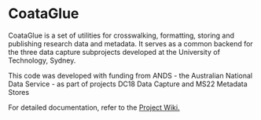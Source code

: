 CoataGlue
=========

CoataGlue is a set of utilities for crosswalking, formatting, storing
and publishing research data and metadata.  It serves as a common
backend for the three data capture subprojects developed at the
University of Technology, Sydney.

This code was developed with funding from ANDS - the Australian
National Data Service - as part of projects DC18 Data Capture and MS22
Metadata Stores

For detailed documentation, refer to the [Project Wiki.](https://github.com/spikelynch/CoataGlue/wiki)

